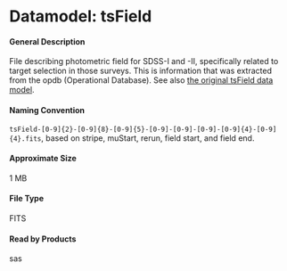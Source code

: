 
# Datamodel: tsField



#### General Description
File describing photometric field for SDSS-I and -II, specifically
related to target selection in those surveys. This is information that
was extracted from the opdb (Operational Database). See
also <a href="http://classic.sdss.org/dr7/dm/flatFiles/tsField.html">the
original tsField data model</a>.


#### Naming Convention
<code>tsField-[0-9]{2}-[0-9]{8}-[0-9]{5}-[0-9]-[0-9]-[0-9]-[0-9]{4}-[0-9]{4}.fits</code>,
based on stripe, muStart, rerun, field start, and field end.


#### Approximate Size
1 MB


#### File Type
FITS


#### Read by Products
sas


